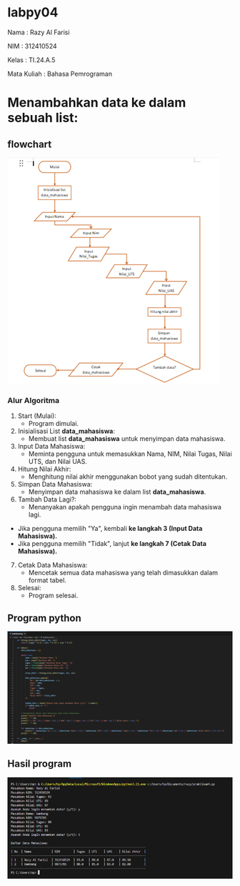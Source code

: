 # labpy04
Nama : Razy Al Farisi <p>
NIM : 312410524 <p>
Kelas : TI.24.A.5 <p>
Mata Kuliah : Bahasa Pemrograman <p>
# Menambahkan data ke dalam sebuah list:
## flowchart
![gambar 1](foto1.png)
### Alur Algoritma
1. Start (Mulai):
   - Program dimulai.
2. Inisialisasi List **data_mahasiswa**:
   - Membuat list **data_mahasiswa** untuk menyimpan data mahasiswa.
3. Input Data Mahasiswa:
   - Meminta pengguna untuk memasukkan Nama, NIM, Nilai Tugas, Nilai UTS, dan Nilai UAS.
4. Hitung Nilai Akhir:
   - Menghitung nilai akhir menggunakan bobot yang sudah ditentukan.
5. Simpan Data Mahasiswa:
   - Menyimpan data mahasiswa ke dalam list **data_mahasiswa**.
6. Tambah Data Lagi?:
   - Menanyakan apakah pengguna ingin menambah data mahasiswa lagi.
- Jika pengguna memilih "Ya", kembali **ke langkah 3 (Input Data Mahasiswa).**
- Jika pengguna memilih "Tidak", lanjut **ke langkah 7 (Cetak Data Mahasiswa).**
7. Cetak Data Mahasiswa:
   - Mencetak semua data mahasiswa yang telah dimasukkan dalam format tabel.
8. Selesai:
   - Program selesai.
   
## Program python
![gambar 2](foto2.png)
## Hasil program
![gambar 3](foto3.png)

